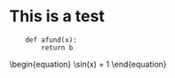 # This is a test
```.python
    def afund(x):
        return b
```
\begin{equation}
\sin(x) = 1
\end{equation}
